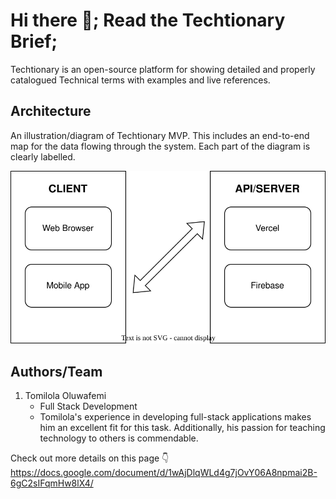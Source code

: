# Hi there 👋; Read the Techtionary Brief;
Techtionary is an open-source platform for showing detailed and properly catalogued Technical terms with examples and live references.

## Architecture
An illustration/diagram of Techtionary MVP. This includes an end-to-end map for the data flowing through the system. Each part of the diagram is clearly labelled.

<img src="./Techtionary.drawio.svg" >

## Authors/Team
1. Tomilola Oluwafemi
    - Full Stack Development
    - Tomilola's experience in developing full-stack applications makes him an excellent fit for this task. Additionally, his passion for teaching technology to others is commendable.


Check out more details on this page 👇
<br />
https://docs.google.com/document/d/1wAjDlqWLd4g7jOvY06A8npmai2B-6gC2sIFqmHw8lX4/
